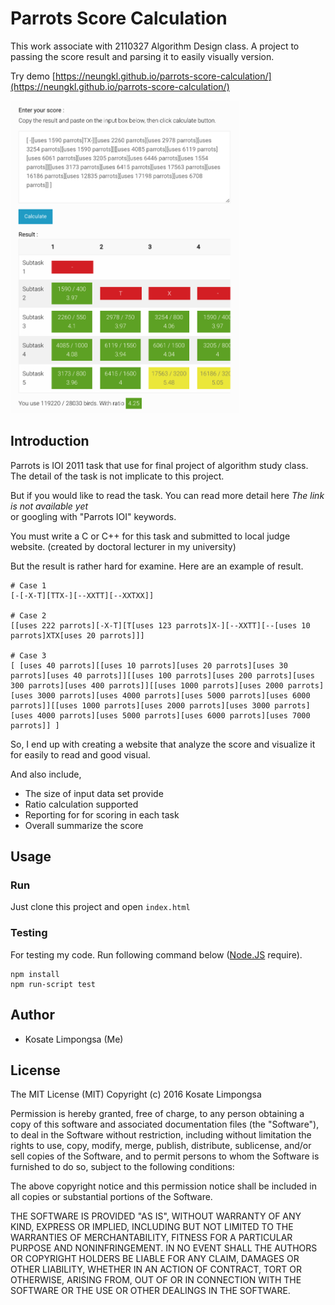 Parrots Score Calculation
===

This work associate with 2110327 Algorithm Design class.
A project to passing the score result and parsing it to easily visually version.

Try demo [https://neungkl.github.io/parrots-score-calculation/](https://neungkl.github.io/parrots-score-calculation/)

<img src="preview.png" height="500">

## Introduction

Parrots is IOI 2011 task that use for final project of algorithm study class. The detail of the task is not implicate to this project.

But if you would like to read the task. You can read more detail here *The link is not available yet*<br>
or googling with "Parrots IOI" keywords.

You must write a C or C++ for this task and submitted to local judge website. (created by doctoral lecturer in my university)

But the result is rather hard for examine. Here are an example of result.

```
# Case 1
[-[-X-T][TTX-][--XXTT][--XXTXX]]

# Case 2
[[uses 222 parrots][-X-T][T[uses 123 parrots]X-][--XXTT][--[uses 10 parrots]XTX[uses 20 parrots]]]

# Case 3
[ [uses 40 parrots][[uses 10 parrots][uses 20 parrots][uses 30 parrots][uses 40 parrots]][[uses 100 parrots][uses 200 parrots][uses 300 parrots][uses 400 parrots]][[uses 1000 parrots][uses 2000 parrots][uses 3000 parrots][uses 4000 parrots][uses 5000 parrots][uses 6000 parrots]][[uses 1000 parrots][uses 2000 parrots][uses 3000 parrots][uses 4000 parrots][uses 5000 parrots][uses 6000 parrots][uses 7000 parrots]] ]
```

So, I end up with creating a website that analyze the score and visualize it for easily to read and good visual.

And also include,

- The size of input data set provide
- Ratio calculation supported
- Reporting for for scoring in each task
- Overall summarize the score

## Usage

### Run

Just clone this project and open `index.html`

### Testing

For testing my code. Run following command below ([Node.JS](https://nodejs.org/en/) require).

```
npm install
npm run-script test
```

## Author

* Kosate Limpongsa (Me)

## License

The MIT License (MIT)
Copyright (c) 2016 Kosate Limpongsa

Permission is hereby granted, free of charge, to any person obtaining a copy of this software and associated documentation files (the "Software"), to deal in the Software without restriction, including without limitation the rights to use, copy, modify, merge, publish, distribute, sublicense, and/or sell copies of the Software, and to permit persons to whom the Software is furnished to do so, subject to the following conditions:

The above copyright notice and this permission notice shall be included in all copies or substantial portions of the Software.

THE SOFTWARE IS PROVIDED "AS IS", WITHOUT WARRANTY OF ANY KIND, EXPRESS OR IMPLIED, INCLUDING BUT NOT LIMITED TO THE WARRANTIES OF MERCHANTABILITY, FITNESS FOR A PARTICULAR PURPOSE AND NONINFRINGEMENT. IN NO EVENT SHALL THE AUTHORS OR COPYRIGHT HOLDERS BE LIABLE FOR ANY CLAIM, DAMAGES OR OTHER LIABILITY, WHETHER IN AN ACTION OF CONTRACT, TORT OR OTHERWISE, ARISING FROM, OUT OF OR IN CONNECTION WITH THE SOFTWARE OR THE USE OR OTHER DEALINGS IN THE SOFTWARE.
